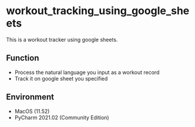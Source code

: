 # workout_tracking_using_google_sheets
This is a workout tracker using google sheets. 

## Function
- Process the natural language you input as a workout record
- Track it on google sheet you specified

## Environment
- MacOS (11.52)
- PyCharm 2021.02 (Community Edition)
